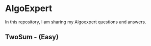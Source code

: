 # AlgoExpert
In this repository, I am sharing my Algoexpert questions and answers.

## TwoSum - (Easy)
